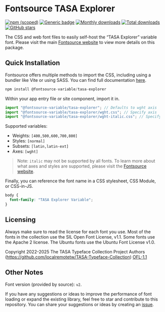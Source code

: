 # Fontsource TASA Explorer

[![npm (scoped)](https://img.shields.io/npm/v/@fontsource-variable/tasa-explorer?color=brightgreen)](https://www.npmjs.com/package/@fontsource-variable/tasa-explorer) [![Generic badge](https://img.shields.io/badge/fontsource-passing-brightgreen)](https://github.com/fontsource/fontsource) [![Monthly downloads](https://badgen.net/npm/dm/@fontsource-variable/tasa-explorer)](https://github.com/fontsource/fontsource) [![Total downloads](https://badgen.net/npm/dt/@fontsource-variable/tasa-explorer)](https://github.com/fontsource/fontsource) [![GitHub stars](https://img.shields.io/github/stars/fontsource/fontsource.svg?style=social&label=Star)](https://github.com/fontsource/fontsource/stargazers)

The CSS and web font files to easily self-host the “TASA Explorer” variable font. Please visit the main [Fontsource website](https://fontsource.org/fonts/tasa-explorer) to view more details on this package.

## Quick Installation

Fontsource offers multiple methods to import the CSS, including using a bundler like Vite or using SASS. You can find full documentation [here](https://fontsource.org/docs/getting-started/introduction).

```javascript
npm install @fontsource-variable/tasa-explorer
```

Within your app entry file or site component, import it in.

```javascript
import "@fontsource-variable/tasa-explorer"; // Defaults to wght axis
import "@fontsource-variable/tasa-explorer/wght.css"; // Specify axis
import "@fontsource-variable/tasa-explorer/wght-italic.css"; // Specify axis and style
```

Supported variables:
- Weights: `[400,500,600,700,800]`
- Styles: `[normal]`
- Subsets: `[latin,latin-ext]`
- Axes: `[wght]`

> Note: `italic` may not be supported by all fonts. To learn more about what axes and styles are supported, please visit the [Fontsource website](https://fontsource.org/fonts/tasa-explorer).

Finally, you can reference the font name in a CSS stylesheet, CSS Module, or CSS-in-JS.

```css
body {
  font-family: "TASA Explorer Variable";
}
```

## Licensing
Always make sure to read the license for each font you use. Most of the fonts in the collection use the SIL Open Font License, v1.1. Some fonts use the Apache 2 license. The Ubuntu fonts use the Ubuntu Font License v1.0.

Copyright 2022-2025 The TASA Typeface Collection Project Authors (https://github.com/localremotetw/TASA-Typeface-Collection)
[OFL-1.1](https://openfontlicense.org)

## Other Notes
Font version (provided by source): `v2`.

If you have any suggestions or ideas to improve the performance of font loading or expand the existing library, feel free to star and contribute to this repository. You can share your suggestions or ideas by creating an [issue](https://github.com/fontsource/fontsource/issues).